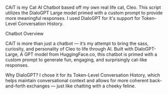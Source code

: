 CAiT is my Cat AI Chatbot based off my own real life cat, Cleo. This script utilizes the DialoGPT Large model primed with a custom prompt to provide more meaningful responses. I used DialoGPT for it's support for Token-Level Conversation History.

Chatbot Overview

CAiT is more than just a chatbot — it’s my attempt to bring the sass, curiosity, and personality of Cleo to life through AI.
Built with DialoGPT-Large, A GPT model from HuggingFace.co, this chatbot is primed with a custom prompt to generate fun, engaging, and surprisingly cat-like responses.

Why DialoGPT? I chose it for its Token-Level Conversation History, which helps maintain conversational context and allows for more coherent back-and-forth exchanges — just like chatting with a cheeky feline.

